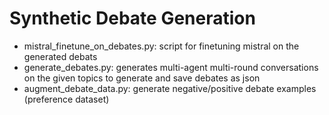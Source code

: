 # Synthetic Debate Generation

- mistral_finetune_on_debates.py: script for finetuning mistral on the generated debats
- generate_debates.py: generates multi-agent multi-round conversations on the given topics to generate and save debates as json
- augment_debate_data.py: generate negative/positive debate examples (preference dataset)
